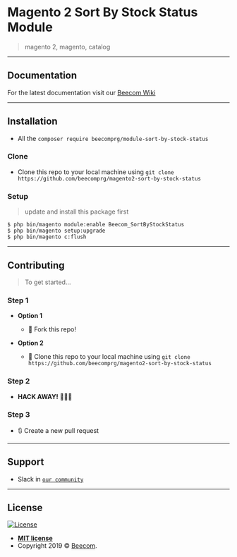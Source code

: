 
# Magento 2 Sort By Stock Status Module

> magento 2, magento, catalog

---
## Documentation

For the latest documentation visit our [Beecom Wiki](https://beecomers.atlassian.net/wiki/spaces/BEEW/)

---

## Installation

- All the `composer require beecomprg/module-sort-by-stock-status`

### Clone

- Clone this repo to your local machine using `git clone https://github.com/beecomprg/magento2-sort-by-stock-status`

### Setup

> update and install this package first

```shell
$ php bin/magento module:enable Beecom_SortByStockStatus
$ php bin/magento setup:upgrade
$ php bin/magento c:flush
```
---

## Contributing

> To get started...

### Step 1

- **Option 1**
    - 🍴 Fork this repo!

- **Option 2**
    - 👯 Clone this repo to your local machine using `git clone https://github.com/beecomprg/magento2-sort-by-stock-status`

### Step 2

- **HACK AWAY!** 🔨🔨🔨

### Step 3

- 🔃 Create a new pull request

---

## Support

- Slack in <a href="https://beecom-community.herokuapp.com/" target="_blank">`our community`</a>

---

## License

[![License](http://img.shields.io/:license-mit-blue.svg?style=flat-square)](http://badges.mit-license.org)

- **[MIT license](http://opensource.org/licenses/mit-license.php)**
- Copyright 2019 © <a href="https://beecom.io" target="_blank">Beecom</a>.
